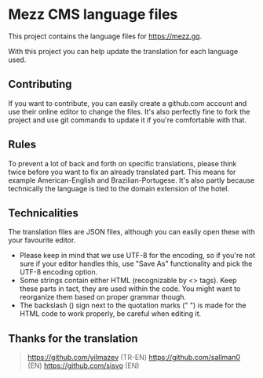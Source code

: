 # Mezz CMS language files
This project contains the language files for https://mezz.gq.

With this project you can help update the translation for each language used.

## Contributing
If you want to contribute, you can easily create a github.com account and use their online editor to change the files. It's also perfectly fine to fork the project and use git commands to update it if you're comfortable with that.

## Rules
To prevent a lot of back and forth on specific translations, please think twice before you want to fix an already translated part. This means for example American-English and Brazilian-Portugese. It's also partly because technically the language is tied to the domain extension of the hotel.

## Technicalities
The translation files are JSON files, although you can easily open these with your favourite editor.

- Please keep in mind that we use UTF-8 for the encoding,
so if you're not sure if your editor handles this, use "Save As" functionality and pick the UTF-8 encoding option.
- Some strings contain either HTML (recognizable by <> tags). Keep these parts in tact, they are used within the code. You might want to reorganize them based on proper grammar though.
- The backslash (\) sign next to the quotation marks (" ") is made for the HTML code to work properly, be careful when editing it.

## Thanks for the translation
> https://github.com/yilmazev (TR-EN)
> https://github.com/sallman0 (EN)
> https://github.com/sisvo (EN)

